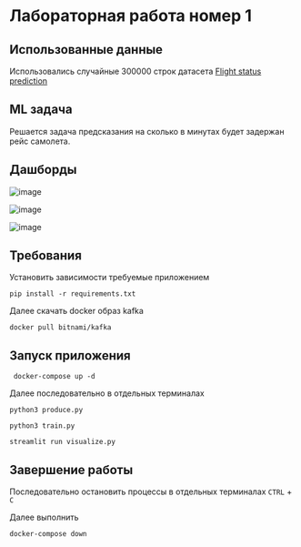 # Лабораторная работа номер 1
## Использованные данные
Использовались случайные 300000 строк датасета [Flight status prediction](https://www.kaggle.com/datasets/robikscube/flight-delay-dataset-20182022?select=Combined_Flights_2019.csv)
## ML задача
Решается задача предсказания на сколько в минутах будет задержан рейс самолета.

## Дашборды
![image](https://github.com/user-attachments/assets/7a845442-133c-4e81-b502-e58956f52fd4)

![image](https://github.com/user-attachments/assets/9fec2e2d-e46f-47b9-aad0-c30bf9156a31)

![image](https://github.com/user-attachments/assets/f5f07bef-291e-4d4b-ae03-64664207bd17)
## Требования
Установить зависимости требуемые приложением
```
pip install -r requirements.txt
```
Далее скачать docker образ kafka
```
docker pull bitnami/kafka
```

## Запуск приложения
```
 docker-compose up -d
```
   
Далее последовательно в отдельных терминалах

 ```
 python3 produce.py
```
```
python3 train.py
```
```
streamlit run visualize.py
```

## Завершение работы
Последовательно остановить процессы в отдельных терминалах ``CTRL`` + ``C``

Далее выполнить 
```
docker-compose down
```




